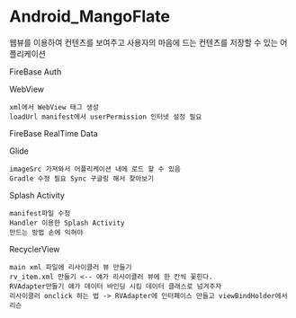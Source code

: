 # Android_MangoFlate
웹뷰를 이용하여 컨텐츠를 보여주고 사용자의 마음에 드는 컨텐츠를 저장할 수 있는 어플리케이션


FireBase Auth
  
WebView
  
    xml에서 WebView 태그 생성 
    loadUrl manifest에서 userPermission 인터넷 설정 필요
  
FireBase RealTime Data

Glide
  
    imageSrc 가져와서 어플리케이션 내에 로드 할 수 있음 
    Gradle 수정 필요 Sync 구글링 해서 찾아보기

Splash Activity
    
    manifest파일 수정
    Handler 이용한 Splash Activity 
    만드는 방법 손에 익혀야 
  
RecyclerView
    
    main xml 파일에 리사이클러 뷰 만들기
    rv_item.xml 만들기 <-- 얘가 리사이클러 뷰에 한 칸씩 꽃힌다.
    RVAdapter만들기 얘가 데이터 바인딩 시킴 데이터 클래스로 넘겨주자
    리사이클러 onclick 하는 법 -> RVAdapter에 인터페이스 만들고 viewBindHolder에서 리슨
